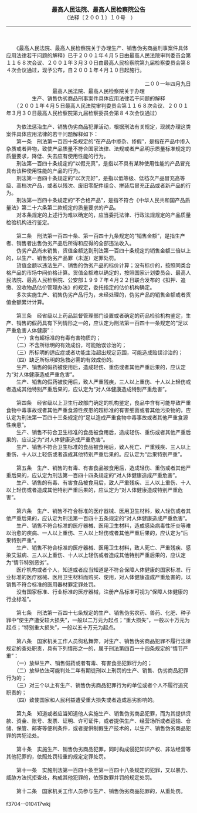 <div id="div_content"><font color="#760026"></font> <p align="center"><b><font style="font-size:16px;" class="MTitle">最高人民法院、最高人民检察院公告<br></font></b><font style="font-size:14px;">
　（法释〔２００１〕１０号　）</font></p><hr color="red"><br>
<br>
　　《最高人民法院、最高人民检察院关于办理生产、销售伪劣商品刑事案件具体应用法律若干问题的解释》已于２００１年４月５日由最高人民法院审判委员会第１１６８次会议、２００１年３月３０日由最高人民检察院第九届检察委员会第８４次会议通过，现予公布，自２００１年４月１０日起施行。<br>
<br>
　　　　　　　　　　　　　　　　　　　　　　　　　　　二００一年四月九日<br>
　　　　　　　　　最高人民法院、最高人民检察院关于办理<br>
　　　　　生产、销售伪劣商品刑事案件具体应用法律若干问题的解释<br>
　　（２００１年４月５日最高人民法院审判委员会第１１６８次会议、２００１年３月３０日最高人民检察院第九届检察委员会第８４次会议通过）<br>
<br>
　　为依法惩治生产、销售伪劣商品犯罪活动，根据刑法有关规定，现就办理这类案件具体应用法律的若干问题解释如下：<br>
<font class="TiaoNoA">　　第一条</font>　刑法第一百四十条规定的“在产品中掺杂、掺假”，是指在产品中掺入杂质或者异物，致使产品质量不符合国家法律、法规或者产品明示质量标准规定的质量要求，降低、失去应有使用性能的行为。<br>
　　刑法第一百四十条规定的“以假充真”，是指以不具有某种使用性能的产品冒充具有该种使用性能的产品的行为。<br>
　　刑法第一百四十条规定的“以次充好”，是指以低等级、低档次产品冒充高等级、高档次产品，或者以残次、废旧零配件组合、拼装后冒充正品或者新产品的行为。<br>
　　刑法第一百四十条规定的“不合格产品”，是指不符合《中华人民共和国产品质量法》第二十六条第二款规定的质量要求的产品。<br>
　　对本条规定的上述行为难以确定的，应当委托法律、行政法规规定的产品质量检验机构进行鉴定。<br>
<br><font class="TiaoNoA">　　第二条</font>　刑法第一百四十条、第一百四十九条规定的“销售金额”，是指生产者、销售者出售伪劣产品后所得和应得的全部违法收入。<br>
　　伪劣产品尚未销售，货值金额达到刑法第一百四十条规定的销售金额三倍以上的，以生产、销售伪劣产品罪（未遂）定罪处罚。<br>
　　货值金额以违法生产、销售的伪劣产品的标价计算；没有标价的，按照同类合格产品的市场中间价格计算。货值金额难以确定的，按照国家计划委员会、最高人民法院、最高人民检察院、公安部１９９７年４月２２日联合发布的《扣押、追缴、没收物品估价管理办法》的规定，委托指定的估价机构确定。<br>
　　多次实施生产、销售伪劣产品行为，未经处理的，伪劣产品的销售金额或者货值金额累计计算。<br>
<br><font class="TiaoNoA">　　第三条</font>　经省级以上药品监督管理部门设置或者确定的药品检验机构鉴定，生产、销售的假药具有下列情形之一的，应认定为刑法第一百四十一条规定的“足以严重危害人体健康”：<br>
　　（一）含有超标准的有毒有害物质的；<br>
　　（二）不含所标明的有效成份，可能贻误诊治的；<br>
　　（三）所标明的适应症或者功能主治超出规定范围，可能造成贻误诊治的；<br>
　　（四）缺乏所标明的急救必需的有效成份的。<br>
　　生产、销售的假药被使用后，造成轻伤、重伤或者其他严重后果的，应认定为“对人体健康造成严重危害”。<br>
　　生产、销售的假药被使用后，致人严重残疾，三人以上重伤、十人以上轻伤或者造成其他特别严重后果的，应认定为“对人体健康造成特别严重危害”。<br>
<br><font class="TiaoNoA">　　第四条</font>　经省级以上卫生行政部门确定的机构鉴定，食品中含有可能导致严重食物中毒事故或者其他严重食源性疾患的超标准的有害细菌或者其他污染物的，应认定为刑法第一百四十三条规定的“足以造成严重食物中毒事故或者其他严重食源性疾患”。<br>
　　生产、销售不符合卫生标准的食品被食用后，造成轻伤、重伤或者其他严重后果的，应认定为“对人体健康造成严重危害”。<br>
　　生产、销售不符合卫生标准的食品被食用后，致人死亡、严重残疾、三人以上重伤，十人以上轻伤或者造成其他特别严重后果的。应认定为“后果特别严重”。<br>
<br><font class="TiaoNoA">　　第五条</font>　生产、销售的有毒、有害食品被食用后，造成轻伤、重伤或者其他严重后果的，应认定为刑法第一百四十四条规定的“对人体健康造成严重危害”。<br>
　　生产、销售的有毒、有害食品被食用后，致人严重残疾、三人以上重伤、十人以上轻伤或者造成其他特别严重后果的，应认定为“对人体健康造成特别严重危害”。<br>
<br><font class="TiaoNoA">　　第六条</font>　生产、销售不符合标准的医疗器械、医用卫生材料，致人轻伤或者其他严重后果的，应认定为刑法第一百四十五条规定的“对人体健康造成严重危害”。<br>
　　生产、销售不符合标准的医疗器械、医用卫生材料，造成感染病毒性肝炎等难以治愈的疾病、一人以上重伤、三人以上轻伤或者其他严重后果的，应认定为“后果特别严重”。<br>
　　生产、销售不符合标准的医疗器械、医用卫生材料，致人死亡、严重残疾、感染艾滋病、三人以上重伤、十人以上轻伤或者造成其他特别严重后果的，应认定为“情节特别恶劣”。<br>
　　医疗机构或者个人，知道或者应当知道是不符合保障人体健康的国家标准、行业标准的医疗器械、医用卫生材料而购买、使用，对人体健康造成严重危害的，以销售不符合标准的医用器材罪定罪处罚。<br>
　　没有国家标准、行业标准的医疗器械，注册产品标准可视为“保障人体健康的行业标准”。<br>
<br><font class="TiaoNoA">　　第七条</font>　刑法第一百四十七条规定的生产、销售伪劣农药、兽药、化肥、种子罪中“使生产遭受较大损失”，一般以二万元为起点；“重大损失”，一般以十万元为起点；“特别重大损失”，一般以五十万元为起点。<br>
<br><font class="TiaoNoA">　　第八条</font>　国家机关工作人员徇私舞弊，对生产、销售伪劣商品犯罪不履行法律规定的查处职责，具有下列情形之一的，属于刑法第四百一十四条规定的“情节严重”：<br>
　　（一）放纵生产、销售假药或者有毒、有害食品犯罪行为的；<br>
　　（二）放纵依法可能判处二年有期徒刑以上刑罚的生产、销售、伪劣商品犯罪行为的；<br>
　　（三）对三个以上有生产、销售伪劣商品犯罪行为的单位或者个人不履行追究职责的；<br>
　　（四）致使国家和人民利益遭受重大损失或者造成恶劣影响的。<br>
<br><font class="TiaoNoA">　　第九条</font>　知道或者应当知道他人实施生产、销售伪劣商品犯罪，而为其提供贷款、资金、账号、发票、证明、许可证件，或者提供生产、经营场所或者运输、仓储、保管、邮寄等便利条件，或者提供制假生产技术的，以生产、销售伪劣商品犯罪的共犯论处。<br>
<br><font class="TiaoNoA">　　第十条</font>　实施生产、销售伪劣商品犯罪，同时构成侵犯知识产权、非法经营等其他犯罪的，依照处罚较重的规定定罪处罚。<br>
<br><font class="TiaoNoA">　　第十一条</font>　实施刑法第一百四十条至第一百四十八条规定的犯罪，又以暴力、威胁方法抗拒查处，构成其他犯罪的，依照数罪并罚的规定处罚。<br>
<br><font class="TiaoNoA">　　第十二条</font>　国家机关工作人员参与生产、销售伪劣商品犯罪的，从重处罚。<br>
<br>
f3704--010417wkj<br>
<br><br>
</div>